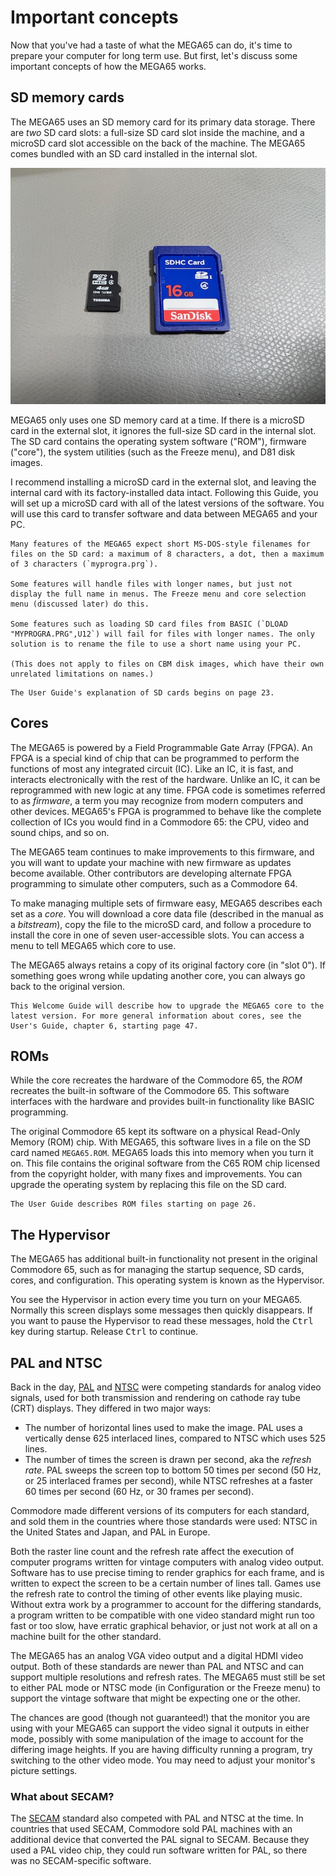 # Important concepts

Now that you've had a taste of what the MEGA65 can do, it's time to prepare your computer for long term use. But first, let's discuss some important concepts of how the MEGA65 works.

## SD memory cards

The MEGA65 uses an SD memory card for its primary data storage. There are _two_ SD card slots: a full-size SD card slot inside the machine, and a microSD card slot accessible on the back of the machine. The MEGA65 comes bundled with an SD card installed in the internal slot.

![A microSD card and a full-size SD card](photos/sdcards_1.jpeg)

MEGA65 only uses one SD memory card at a time. If there is a microSD card in the external slot, it ignores the full-size SD card in the internal slot. The SD card contains the operating system software ("ROM"), firmware ("core"), the system utilities (such as the Freeze menu), and D81 disk images.

I recommend installing a microSD card in the external slot, and leaving the internal card with its factory-installed data intact. Following this Guide, you will set up a microSD card with all of the latest versions of the software. You will use this card to transfer software and data between MEGA65 and your PC.

```{note}
Many features of the MEGA65 expect short MS-DOS-style filenames for files on the SD card: a maximum of 8 characters, a dot, then a maximum of 3 characters (`myprogra.prg`).

Some features will handle files with longer names, but just not display the full name in menus. The Freeze menu and core selection menu (discussed later) do this.

Some features such as loading SD card files from BASIC (`DLOAD "MYPROGRA.PRG",U12`) will fail for files with longer names. The only solution is to rename the file to use a short name using your PC.

(This does not apply to files on CBM disk images, which have their own unrelated limitations on names.)
```

```{hint}
The User Guide's explanation of SD cards begins on page 23.
```

## Cores

The MEGA65 is powered by a Field Programmable Gate Array (FPGA). An FPGA is a special kind of chip that can be programmed to perform the functions of most any integrated circuit (IC). Like an IC, it is fast, and interacts electronically with the rest of the hardware. Unlike an IC, it can be reprogrammed with new logic at any time. FPGA code is sometimes referred to as _firmware_, a term you may recognize from modern computers and other devices. MEGA65's FPGA is programmed to behave like the complete collection of ICs you would find in a Commodore 65: the CPU, video and sound chips, and so on.

The MEGA65 team continues to make improvements to this firmware, and you will want to update your machine with new firmware as updates become available. Other contributors are developing alternate FPGA programming to simulate other computers, such as a Commodore 64.

To make managing multiple sets of firmware easy, MEGA65 describes each set as a _core_. You will download a core data file (described in the manual as a _bitstream_), copy the file to the microSD card, and follow a procedure to install the core in one of seven user-accessible slots. You can access a menu to tell MEGA65 which core to use.

The MEGA65 always retains a copy of its original factory core (in "slot 0"). If something goes wrong while updating another core, you can always go back to the original version.

```{hint}
This Welcome Guide will describe how to upgrade the MEGA65 core to the latest version. For more general information about cores, see the User's Guide, chapter 6, starting page 47.
```

## ROMs

While the core recreates the hardware of the Commodore 65, the _ROM_ recreates the built-in software of the Commodore 65. This software interfaces with the hardware and provides built-in functionality like BASIC programming.

The original Commodore 65 kept its software on a physical Read-Only Memory (ROM) chip. With MEGA65, this software lives in a file on the SD card named `MEGA65.ROM`. MEGA65 loads this into memory when you turn it on. This file contains the original software from the C65 ROM chip licensed from the copyright holder, with many fixes and improvements. You can upgrade the operating system by replacing this file on the SD card.

```{hint}
The User Guide describes ROM files starting on page 26.
```

## The Hypervisor

The MEGA65 has additional built-in functionality not present in the original Commodore 65, such as for managing the startup sequence, SD cards, cores, and configuration. This operating system is known as the Hypervisor.

You see the Hypervisor in action every time you turn on your MEGA65. Normally this screen displays some messages then quickly disappears. If you want to pause the Hypervisor to read these messages, hold the <kbd>Ctrl</kbd> key during startup. Release <kbd>Ctrl</kbd> to continue.

## PAL and NTSC

Back in the day, [PAL](https://en.wikipedia.org/wiki/PAL) and [NTSC](https://en.wikipedia.org/wiki/NTSC) were competing standards for analog video signals, used for both transmission and rendering on cathode ray tube (CRT) displays. They differed in two major ways:

-   The number of horizontal lines used to make the image. PAL uses a vertically dense 625 interlaced lines, compared to NTSC which uses 525 lines.
-   The number of times the screen is drawn per second, aka the _refresh rate_. PAL sweeps the screen top to bottom 50 times per second (50 Hz, or 25 interlaced frames per second), while NTSC refreshes at a faster 60 times per second (60 Hz, or 30 frames per second).

Commodore made different versions of its computers for each standard, and sold them in the countries where those standards were used: NTSC in the United States and Japan, and PAL in Europe.

Both the raster line count and the refresh rate affect the execution of computer programs written for vintage computers with analog video output. Software has to use precise timing to render graphics for each frame, and is written to expect the screen to be a certain number of lines tall. Games use the refresh rate to control the timing of other events like playing music. Without extra work by a programmer to account for the differing standards, a program written to be compatible with one video standard might run too fast or too slow, have erratic graphical behavior, or just not work at all on a machine built for the other standard.

The MEGA65 has an analog VGA video output and a digital HDMI video output. Both of these standards are newer than PAL and NTSC and can support multiple resolutions and refresh rates. The MEGA65 must still be set to either PAL mode or NTSC mode (in Configuration or the Freeze menu) to support the vintage software that might be expecting one or the other.

The chances are good (though not guaranteed!) that the monitor you are using with your MEGA65 can support the video signal it outputs in either mode, possibly with some manipulation of the image to account for the differing image heights. If you are having difficulty running a program, try switching to the other video mode. You may need to adjust your monitor's picture settings.

### What about SECAM?

The [SECAM](https://en.wikipedia.org/wiki/SECAM) standard also competed with PAL and NTSC at the time. In countries that used SECAM, Commodore sold PAL machines with an additional device that converted the PAL signal to SECAM. Because they used a PAL video chip, they could run software written for PAL, so there was no SECAM-specific software.
